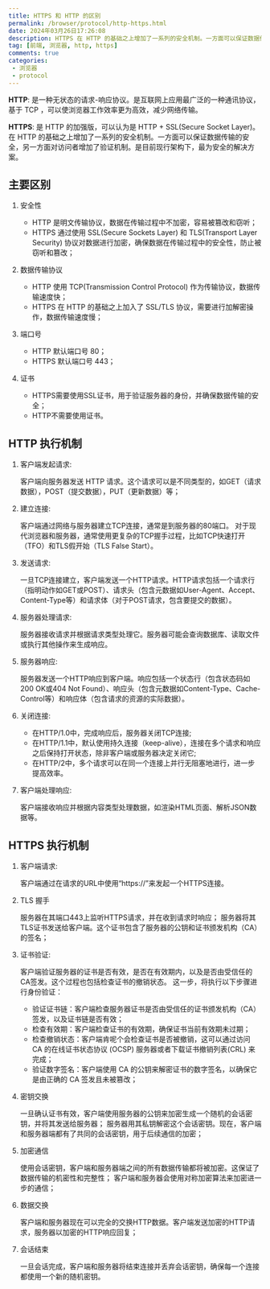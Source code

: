 ```yaml
---
title: HTTPS 和 HTTP 的区别
permalink: /browser/protocol/http-https.html
date: 2024年03月26日17:26:08
description: HTTPS 在 HTTP 的基础之上增加了一系列的安全机制。一方面可以保证数据传输的安全，另一方面对访问者增加了验证机制。是目前现行架构下，最为安全的解决方案。
tag: [前端, 浏览器, http, https]
comments: true
categories: 
 - 浏览器
 - protocol
---
```


**HTTP**: 是一种无状态的请求-响应协议。是互联网上应用最广泛的一种通讯协议，基于 TCP ，可以使浏览器工作效率更为高效，减少网络传输。

**HTTPS**: 是 HTTP 的加强版，可以认为是 HTTP + SSL(Secure Socket Layer)。 在 HTTP 的基础之上增加了一系列的安全机制。一方面可以保证数据传输的安全，另一方面对访问者增加了验证机制。是目前现行架构下，最为安全的解决方案。

## 主要区别

1. 安全性

    - HTTP 是明文传输协议，数据在传输过程中不加密，容易被篡改和窃听；
    - HTTPS 通过使用 SSL(Secure Sockets Layer) 和 TLS(Transport Layer Security) 协议对数据进行加密，确保数据在传输过程中的安全性，防止被窃听和篡改；

2. 数据传输协议

    - HTTP 使用 TCP(Transmission Control Protocol) 作为传输协议，数据传输速度快；
    - HTTPS 在 HTTP 的基础之上加入了 SSL/TLS 协议，需要进行加解密操作，数据传输速度慢；

3. 端口号

    - HTTP 默认端口号 80；
    - HTTPS 默认端口号 443；

4. 证书

    - HTTPS需要使用SSL证书，用于验证服务器的身份，并确保数据传输的安全；
    - HTTP不需要使用证书。

## HTTP 执行机制

1. 客户端发起请求:

    客户端向服务器发送 HTTP 请求。这个请求可以是不同类型的，如GET（请求数据），POST（提交数据），PUT（更新数据）等；

2. 建立连接:

    客户端通过网络与服务器建立TCP连接，通常是到服务器的80端口。
    对于现代浏览器和服务器，通常使用更复杂的TCP握手过程，比如TCP快速打开（TFO）和TLS假开始（TLS False Start）。

3. 发送请求:

    一旦TCP连接建立，客户端发送一个HTTP请求。HTTP请求包括一个请求行（指明动作如GET或POST）、请求头（包含元数据如User-Agent、Accept、Content-Type等）和请求体（对于POST请求，包含要提交的数据）。

4. 服务器处理请求:

    服务器接收请求并根据请求类型处理它。服务器可能会查询数据库、读取文件或执行其他操作来生成响应。

5. 服务器响应:

    服务器发送一个HTTP响应到客户端。响应包括一个状态行（包含状态码如200 OK或404 Not Found）、响应头（包含元数据如Content-Type、Cache-Control等）和响应体（包含请求的资源的实际数据）。

6. 关闭连接:

    - 在HTTP/1.0中，完成响应后，服务器关闭TCP连接;
    - 在HTTP/1.1中，默认使用持久连接（keep-alive），连接在多个请求和响应之后保持打开状态，除非客户端或服务器决定关闭它;
    - 在HTTP/2中，多个请求可以在同一个连接上并行无阻塞地进行，进一步提高效率。

7. 客户端处理响应:

    客户端接收响应并根据内容类型处理数据，如渲染HTML页面、解析JSON数据等。

## HTTPS 执行机制

1. 客户端请求:

    客户端通过在请求的URL中使用“https://”来发起一个HTTPS连接。

2. TLS 握手

    服务器在其端口443上监听HTTPS请求，并在收到请求时响应；
    服务器将其TLS证书发送给客户端。这个证书包含了服务器的公钥和证书颁发机构（CA）的签名；

3. 证书验证:

    客户端验证服务器的证书是否有效，是否在有效期内，以及是否由受信任的CA签发。这个过程也包括检查证书的撤销状态。
    这一步，将执行以下步骤进行身份验证：
    - 验证证书链：客户端检查服务器证书是否由受信任的证书颁发机构（CA）签发，以及证书链是否有效；
    - 检查有效期：客户端检查证书的有效期，确保证书当前有效期未过期；
    - 检查撤销状态：客户端肯呢个会检查证书是否被撤销，这可以通过访问 CA 的在线证书状态协议 (OCSP) 服务器或者下载证书撤销列表(CRL) 来完成；
    - 验证数字签名：客户端使用 CA 的公钥来解密证书的数字签名，以确保它是由正确的 CA 签发且未被篡改；

4. 密钥交换

    一旦确认证书有效，客户端使用服务器的公钥来加密生成一个随机的会话密钥，并将其发送给服务器；
    服务器用其私钥解密这个会话密钥。现在，客户端和服务器端都有了共同的会话密钥，用于后续通信的加密；

5. 加密通信

    使用会话密钥，客户端和服务器端之间的所有数据传输都将被加密。这保证了数据传输的机密性和完整性；
    客户端和服务器会使用对称加密算法来加密进一步的通信；

6. 数据交换

    客户端和服务器现在可以完全的交换HTTP数据。客户端发送加密的HTTP请求，服务器以加密的HTTP响应回复；

7. 会话结束

    一旦会话完成，客户端和服务器将结束连接并丢弃会话密钥，确保每一个连接都使用一个新的随机密钥。